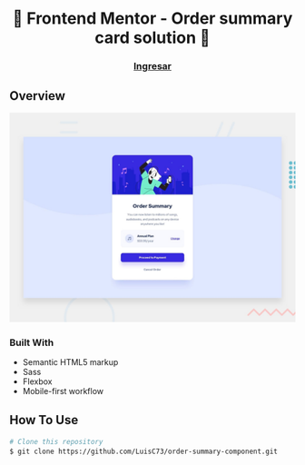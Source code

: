 <h1 align="center">👋 Frontend Mentor - Order summary card solution 🚀</h1>

<div align="center">
  <h3>
    <a href="https://luisc73.github.io/order-summary-component">
      Ingresar
    </a>
  </h3>
</div>

## Overview

![Design preview for the Intro section with dropdown navigation coding challenge](/assets/design/desktop-preview.jpg)

### Built With

- Semantic HTML5 markup
- Sass
- Flexbox
- Mobile-first workflow

## How To Use

```bash
# Clone this repository
$ git clone https://github.com/LuisC73/order-summary-component.git

```
